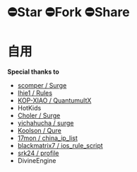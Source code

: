 # ⛔️Star ⛔️Fork ⛔️Share
# 自用

**Special thanks to**

- [scomper / Surge](https://github.com/scomper/Surge)
- [lhie1 / Rules](https://github.com/lhie1/Rules)
- [KOP-XIAO / QuantumultX](https://github.com/KOP-XIAO/QuantumultX)
- HotKids
- [Choler / Surge](https://github.com/Choler/Surge)
- [yichahucha / surge](https://github.com/yichahucha/surge)
- [Koolson / Qure](https://github.com/Koolson/Qure)
- [17mon / china_ip_list](https://github.com/17mon/china_ip_list)
- [blackmatrix7 / ios_rule_script](https://github.com/blackmatrix7/ios_rule_script)
- [srk24 / profile](https://github.com/srk24/profile)
- DivineEngine
